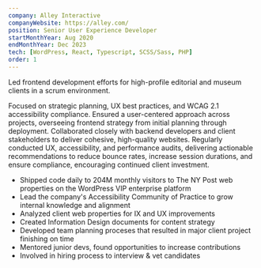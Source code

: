 ```yaml
---
company: Alley Interactive
companyWebsite: https://alley.com/
position: Senior User Experience Developer
startMonthYear: Aug 2020
endMonthYear: Dec 2023
tech: [WordPress, React, Typescript, SCSS/Sass, PHP]
order: 1
---
```


Led frontend development efforts for high-profile editorial and museum clients in a scrum environment.

Focused on strategic planning, UX best practices, and WCAG 2.1 accessibility compliance. Ensured a user-centered approach across projects, overseeing frontend strategy from initial planning through deployment. Collaborated closely with backend developers and client stakeholders to deliver cohesive, high-quality websites. Regularly conducted UX, accessibility, and performance audits, delivering actionable recommendations to reduce bounce rates, increase session durations, and ensure compliance, encouraging continued client investment.

- Shipped code daily to 204M monthly visitors to The NY Post web properties on the WordPress VIP enterprise platform
- Lead the company's Accessibility Community of Practice to grow internal knowledge and alignment
- Analyzed client web properties for IX and UX improvements
- Created Information Design documents for content strategy
- Developed team planning proceses that resulted in major client project finishing on time
- Mentored junior devs, found opportunities to increase contributions
- Involved in hiring process to interview & vet candidates
